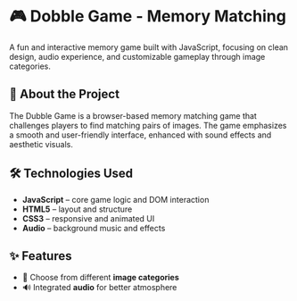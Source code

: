 # 🎮 Dobble Game - Memory Matching

A fun and interactive memory game built with JavaScript, focusing on clean design, audio experience, and customizable gameplay through image categories.

## 🧠 About the Project

The Dubble Game is a browser-based memory matching game that challenges players to find matching pairs of images. The game emphasizes a smooth and user-friendly interface, enhanced with sound effects and aesthetic visuals.

## 🛠️ Technologies Used

- **JavaScript** – core game logic and DOM interaction  
- **HTML5** – layout and structure  
- **CSS3** – responsive and animated UI  
- **Audio** – background music and effects

## ✨ Features

- 🎨 Choose from different **image categories**
- 🔊 Integrated **audio** for better atmosphere
